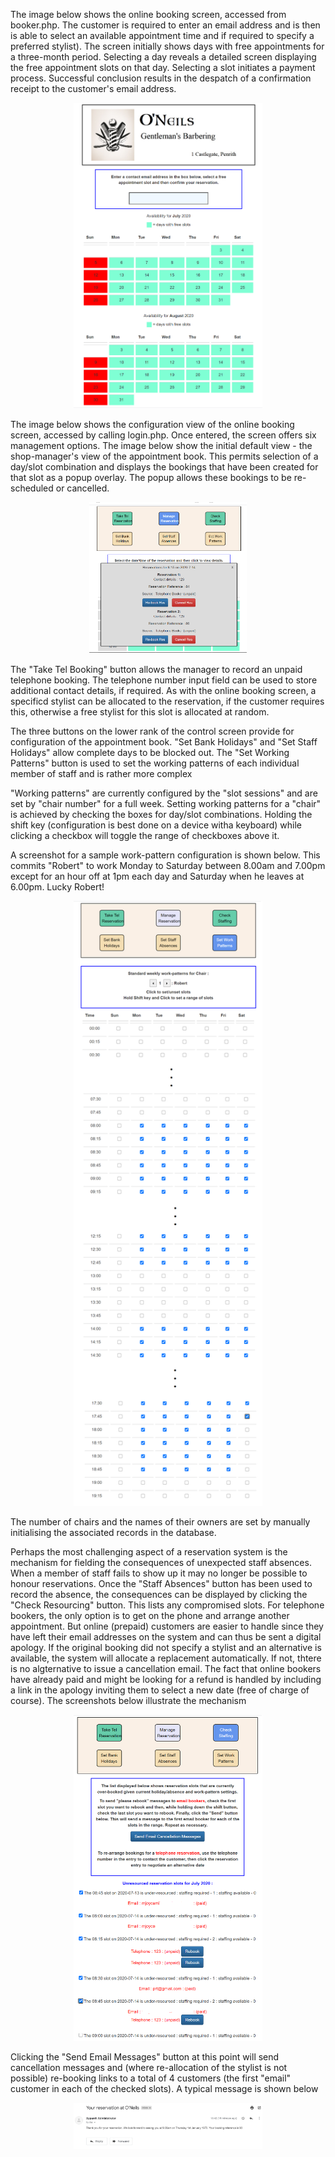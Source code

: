 <p>The image below shows the online booking screen, accessed from booker.php. The customer is required to enter an email address and is then is able to select an available appointment time and if required to specify a preferred stylist). The screen initially shows days with free appointments for a three-month period. Selecting a day reveals a detailed screen displaying the free appointment slots on that day. Selecting a slot initiates a payment process. Successful conclusion results in the despatch of a confirmation receipt to the customer's email address.</p>
<div style="width: 60%; margin-left: auto; margin-right: auto; text-align: center;">
<img src="img/screen1.png"> 
</div>
<p>The image below shows the configuration view of the online booking screen, accessed by calling login.php. Once entered, the screen offers six management options. The image below show the initial default view - the shop-manager's view of the appointment book. This permits selection of a day/slot combination and displays the bookings that have been created for that slot as a popup overlay. The popup allows these bookings to be re-scheduled or cancelled.</p>
<div style="width: 50%; margin-left: auto; margin-right: auto; text-align: center;">
<img src="img/screen2.png"> 
</div>
<p>The "Take Tel Booking" button allows the manager to record an unpaid telephone booking. The telephone number input field can be used to store additional contact details, if required. As with the online booking screen, a specificd stylist can be allocated to the reservation, if the customer requires this, otherwise a free stylist for this slot is allocated at random.</p>  
<p>The three buttons on the lower rank of the control screen provide for configuration of the appointment book. "Set Bank Holidays" and "Set Staff Holidays" allow complete days to be blocked out. The "Set Working Patterns" button is used to set the working patterns of each individual member of staff and is rather more complex</p>
<p>"Working patterns" are currently configured by the "slot sessions" and are set by "chair number" for a full week. Setting working patterns for a "chair" is achieved by checking the boxes for day/slot combinations. Holding the shift key (configuration is best done on a device witha keyboard) while clicking a checkbox will toggle the range of checkboxes above it.</p>
<p> A screenshot for a sample work-pattern configuration is shown below. This commits "Robert" to work Monday to Saturday between 8.00am and 7.00pm except for an hour off at 1pm each day and Saturday when he leaves at 6.00pm. Lucky Robert!</p>
<div style="width: 60%; margin-left: auto; margin-right: auto; text-align: center;">
<img src="img/screen3.png"> 
</div>
<p>The number of chairs and the names of their owners are set by manually initialising the associated records in the database.</p>
<p>Perhaps the most challenging aspect of a reservation system is the mechanism for fielding the consequences of unexpected staff absences. When a member of staff fails to show up it may no longer be possible to honour reservations. Once the "Staff Absences" button has been used to record the absence, the consequences can be displayed by clicking the "Check Resourcing" button. This lists any compromised slots. For telephone bookers, the only option is to get on the phone and arrange another appointment. But online (prepaid) customers are easier to handle since they have left their email addresses on the system and can thus be sent a digital apology. If the original booking did not specify a stylist and an alternative is available, the system will allocate a replacement automatically. If not, thtere is no algternative to issue a cancellation email. The fact that online bookers have already paid and might be looking for a refund is handled by including a link in the apology inviting them to select a new date (free of charge of course). The screenshots below illustrate the mechanism</p>
<div style="width: 60%; margin-left: auto; margin-right: auto; text-align: center;">
<img src="img/screen4.png"> 
</div>
<p>Clicking the "Send Email Messages" button at this point will send cancellation messages and (where re-allocation of the stylist is not possible) re-booking links to a total of 4 customers (the first "email" customer in each of the checked slots). A typical message is shown below</p>
<div style="width: 60%; margin-left: auto; margin-right: auto; text-align: center;">
<img src="img/screen5.png"> 
</div>



